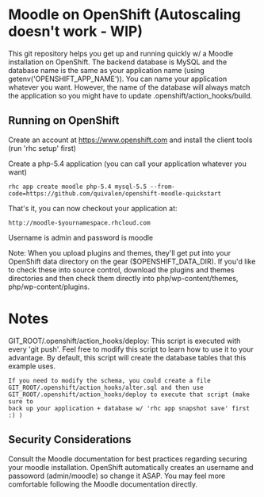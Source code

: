 Moodle on OpenShift (Autoscaling doesn't work - WIP)
======================

This git repository helps you get up and running quickly w/ a Moodle installation
on OpenShift.  The backend database is MySQL and the database name is the
same as your application name (using getenv('OPENSHIFT_APP_NAME')).  You can name
your application whatever you want.  However, the name of the database will always
match the application so you might have to update .openshift/action_hooks/build.


Running on OpenShift
----------------------------

Create an account at https://www.openshift.com and install the client tools (run 'rhc setup' first)

Create a php-5.4 application (you can call your application whatever you want)

    rhc app create moodle php-5.4 mysql-5.5 --from-code=https://github.com/quivalen/openshift-moodle-quickstart

That's it, you can now checkout your application at:

    http://moodle-$yournamespace.rhcloud.com

Username is admin and password is moodle

Note: When you upload plugins and themes, they'll get put into your OpenShift data directory
on the gear ($OPENSHIFT_DATA_DIR).  If you'd like to check these into source control, download the
plugins and themes directories and then check them directly into php/wp-content/themes, php/wp-content/plugins.

Notes
=====

GIT_ROOT/.openshift/action_hooks/deploy:
    This script is executed with every 'git push'.  Feel free to modify this script
    to learn how to use it to your advantage.  By default, this script will create
    the database tables that this example uses.

    If you need to modify the schema, you could create a file
    GIT_ROOT/.openshift/action_hooks/alter.sql and then use
    GIT_ROOT/.openshift/action_hooks/deploy to execute that script (make sure to
    back up your application + database w/ 'rhc app snapshot save' first :) )

Security Considerations
-----------------------
Consult the Moodle documentation for best practices regarding securing your moodle installation.  OpenShift
automatically creates an username and passoword (admin/moodle) so change it ASAP. You may feel more
comfortable following the Moodle documentation directly.
